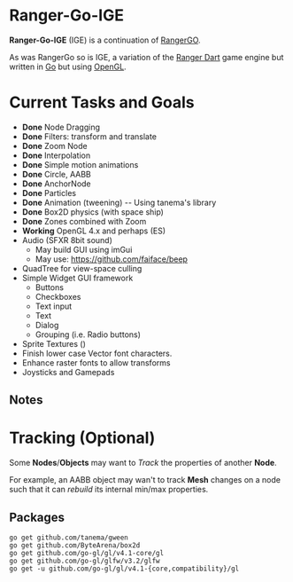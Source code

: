 # Ranger-Go-IGE
**Ranger-Go-IGE** (IGE) is a continuation of [RangerGO](https://github.com/wdevore/RangerGo).

As was RangerGo so is IGE, a variation of the [Ranger Dart](https://github.com/wdevore/Ranger-Dart) game engine but written in [Go](https://golang.org/) but using [OpenGL](https://www.opengl.org/).

# Current Tasks and Goals
* **Done** Node Dragging
* **Done** Filters: transform and translate
* **Done** Zoom Node
* **Done** Interpolation
* **Done** Simple motion animations
* **Done** Circle, AABB
* **Done** AnchorNode
* **Done** Particles
* **Done** Animation (tweening) -- Using tanema's library
* **Done** Box2D physics (with space ship)
* **Done** Zones combined with Zoom
* **Working** OpenGL 4.x and perhaps (ES)
* Audio (SFXR 8bit sound)
  * May build GUI using imGui
  * May use: https://github.com/faiface/beep
* QuadTree for view-space culling
* Simple Widget GUI framework
  * Buttons
  * Checkboxes
  * Text input
  * Text
  * Dialog
  * Grouping (i.e. Radio buttons)
* Sprite Textures ()
* Finish lower case Vector font characters.
* Enhance raster fonts to allow transforms
* Joysticks and Gamepads

## Notes

# Tracking (Optional)
Some **Nodes**/**Objects** may want to *Track* the properties of another **Node**.

For example, an AABB object may wan't to track **Mesh** changes on a node such that it can *rebuild* its internal min/max properties.

## Packages

```
go get github.com/tanema/gween
go get github.com/ByteArena/box2d
go get github.com/go-gl/gl/v4.1-core/gl
go get github.com/go-gl/glfw/v3.2/glfw
go get -u github.com/go-gl/gl/v4.1-{core,compatibility}/gl
```
